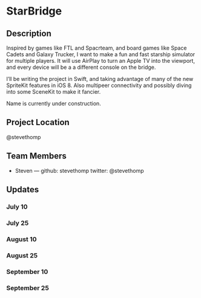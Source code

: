# StarBridge

## Description

Inspired by games like FTL and Spacrteam, and board games like Space Cadets and Galaxy Trucker, I want to make a fun and fast starship simulator for multiple players. It will use AirPlay to turn an Apple TV into the viewport, and every device will be a a different console on the bridge.

I’ll be writing the project in Swift, and taking advantage of many of the new SpriteKit features in iOS 8. Also multipeer connectivity and possibly diving into some SceneKit to make it fancier.

Name is currently under construction.

## Project Location

@stevethomp

## Team Members

- Steven — github: stevethomp twitter: @stevethomp


## Updates


### July 10

### July 25

### August 10

### August 25

### September 10

### September 25